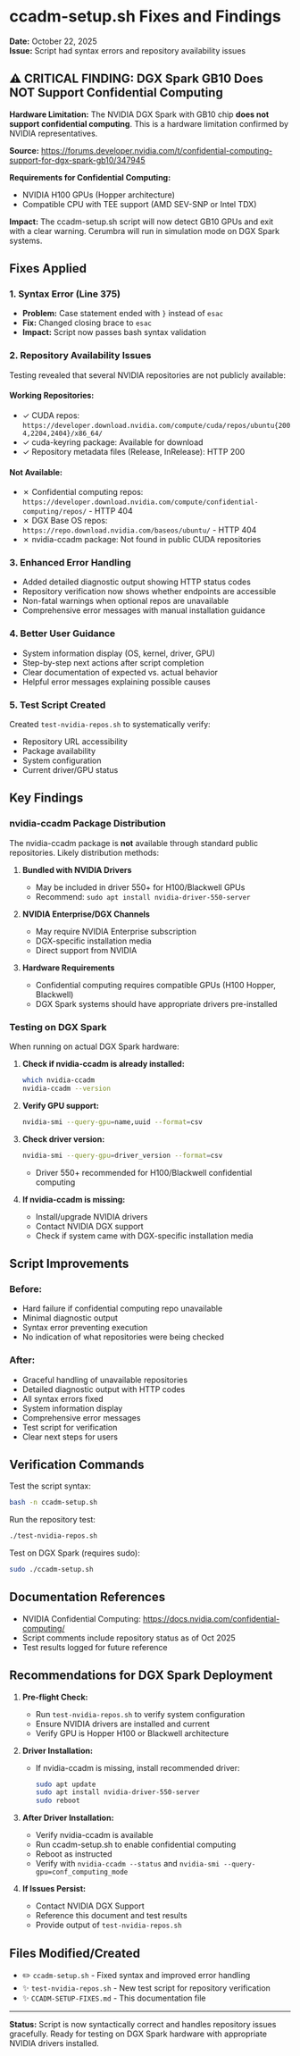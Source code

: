 # ccadm-setup.sh Fixes and Findings

**Date:** October 22, 2025  
**Issue:** Script had syntax errors and repository availability issues

## ⚠️ CRITICAL FINDING: DGX Spark GB10 Does NOT Support Confidential Computing

**Hardware Limitation:** The NVIDIA DGX Spark with GB10 chip **does not support confidential computing**. This is a hardware limitation confirmed by NVIDIA representatives.

**Source:** https://forums.developer.nvidia.com/t/confidential-computing-support-for-dgx-spark-gb10/347945

**Requirements for Confidential Computing:**
- NVIDIA H100 GPUs (Hopper architecture)
- Compatible CPU with TEE support (AMD SEV-SNP or Intel TDX)

**Impact:** The ccadm-setup.sh script will now detect GB10 GPUs and exit with a clear warning. Cerumbra will run in simulation mode on DGX Spark systems.

## Fixes Applied

### 1. Syntax Error (Line 375)
- **Problem:** Case statement ended with `}` instead of `esac`
- **Fix:** Changed closing brace to `esac`
- **Impact:** Script now passes bash syntax validation

### 2. Repository Availability Issues
Testing revealed that several NVIDIA repositories are not publicly available:

#### Working Repositories:
- ✓ CUDA repos: `https://developer.download.nvidia.com/compute/cuda/repos/ubuntu{2004,2204,2404}/x86_64/`
- ✓ cuda-keyring package: Available for download
- ✓ Repository metadata files (Release, InRelease): HTTP 200

#### Not Available:
- ✗ Confidential computing repos: `https://developer.download.nvidia.com/compute/confidential-computing/repos/` - HTTP 404
- ✗ DGX Base OS repos: `https://repo.download.nvidia.com/baseos/ubuntu/` - HTTP 404
- ✗ nvidia-ccadm package: Not found in public CUDA repositories

### 3. Enhanced Error Handling
- Added detailed diagnostic output showing HTTP status codes
- Repository verification now shows whether endpoints are accessible
- Non-fatal warnings when optional repos are unavailable
- Comprehensive error messages with manual installation guidance

### 4. Better User Guidance
- System information display (OS, kernel, driver, GPU)
- Step-by-step next actions after script completion
- Clear documentation of expected vs. actual behavior
- Helpful error messages explaining possible causes

### 5. Test Script Created
Created `test-nvidia-repos.sh` to systematically verify:
- Repository URL accessibility
- Package availability
- System configuration
- Current driver/GPU status

## Key Findings

### nvidia-ccadm Package Distribution
The nvidia-ccadm package is **not** available through standard public repositories. Likely distribution methods:

1. **Bundled with NVIDIA Drivers**
   - May be included in driver 550+ for H100/Blackwell GPUs
   - Recommend: `sudo apt install nvidia-driver-550-server`

2. **NVIDIA Enterprise/DGX Channels**
   - May require NVIDIA Enterprise subscription
   - DGX-specific installation media
   - Direct support from NVIDIA

3. **Hardware Requirements**
   - Confidential computing requires compatible GPUs (H100 Hopper, Blackwell)
   - DGX Spark systems should have appropriate drivers pre-installed

### Testing on DGX Spark
When running on actual DGX Spark hardware:

1. **Check if nvidia-ccadm is already installed:**
   ```bash
   which nvidia-ccadm
   nvidia-ccadm --version
   ```

2. **Verify GPU support:**
   ```bash
   nvidia-smi --query-gpu=name,uuid --format=csv
   ```

3. **Check driver version:**
   ```bash
   nvidia-smi --query-gpu=driver_version --format=csv
   ```
   - Driver 550+ recommended for H100/Blackwell confidential computing

4. **If nvidia-ccadm is missing:**
   - Install/upgrade NVIDIA drivers
   - Contact NVIDIA DGX support
   - Check if system came with DGX-specific installation media

## Script Improvements

### Before:
- Hard failure if confidential computing repo unavailable
- Minimal diagnostic output
- Syntax error preventing execution
- No indication of what repositories were being checked

### After:
- Graceful handling of unavailable repositories
- Detailed diagnostic output with HTTP codes
- All syntax errors fixed
- System information display
- Comprehensive error messages
- Test script for verification
- Clear next steps for users

## Verification Commands

Test the script syntax:
```bash
bash -n ccadm-setup.sh
```

Run the repository test:
```bash
./test-nvidia-repos.sh
```

Test on DGX Spark (requires sudo):
```bash
sudo ./ccadm-setup.sh
```

## Documentation References

- NVIDIA Confidential Computing: https://docs.nvidia.com/confidential-computing/
- Script comments include repository status as of Oct 2025
- Test results logged for future reference

## Recommendations for DGX Spark Deployment

1. **Pre-flight Check:**
   - Run `test-nvidia-repos.sh` to verify system configuration
   - Ensure NVIDIA drivers are installed and current
   - Verify GPU is Hopper H100 or Blackwell architecture

2. **Driver Installation:**
   - If nvidia-ccadm is missing, install recommended driver:
     ```bash
     sudo apt update
     sudo apt install nvidia-driver-550-server
     sudo reboot
     ```

3. **After Driver Installation:**
   - Verify nvidia-ccadm is available
   - Run ccadm-setup.sh to enable confidential computing
   - Reboot as instructed
   - Verify with `nvidia-ccadm --status` and `nvidia-smi --query-gpu=conf_computing_mode`

4. **If Issues Persist:**
   - Contact NVIDIA DGX Support
   - Reference this document and test results
   - Provide output of `test-nvidia-repos.sh`

## Files Modified/Created

- ✏️ `ccadm-setup.sh` - Fixed syntax and improved error handling
- ✨ `test-nvidia-repos.sh` - New test script for repository verification
- ✨ `CCADM-SETUP-FIXES.md` - This documentation file

---

**Status:** Script is now syntactically correct and handles repository issues gracefully. Ready for testing on DGX Spark hardware with appropriate NVIDIA drivers installed.

